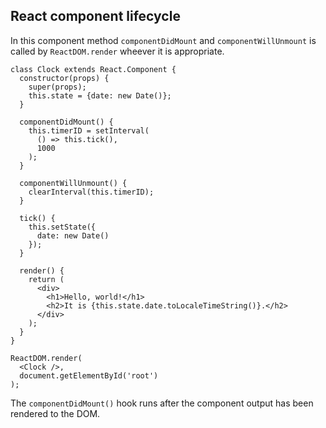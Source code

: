 ## React component lifecycle

In this component method `componentDidMount` and `componentWillUnmount` is called by `ReactDOM.render` wheever it is appropriate.

    class Clock extends React.Component {
      constructor(props) {
        super(props);
        this.state = {date: new Date()};
      }

      componentDidMount() {
        this.timerID = setInterval(
          () => this.tick(),
          1000
        );
      }

      componentWillUnmount() {
        clearInterval(this.timerID);
      }

      tick() {
        this.setState({
          date: new Date()
        });
      }

      render() {
        return (
          <div>
            <h1>Hello, world!</h1>
            <h2>It is {this.state.date.toLocaleTimeString()}.</h2>
          </div>
        );
      }
    }

    ReactDOM.render(
      <Clock />,
      document.getElementById('root')
    );

The `componentDidMount()` hook runs after the component output has been rendered to the DOM.
